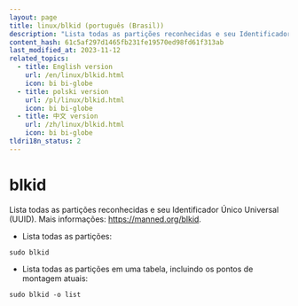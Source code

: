 ```yaml
---
layout: page
title: linux/blkid (português (Brasil))
description: "Lista todas as partições reconhecidas e seu Identificador Único Universal (UUID)."
content_hash: 61c5af297d1465fb231fe19570ed98fd61f313ab
last_modified_at: 2023-11-12
related_topics:
  - title: English version
    url: /en/linux/blkid.html
    icon: bi bi-globe
  - title: polski version
    url: /pl/linux/blkid.html
    icon: bi bi-globe
  - title: 中文 version
    url: /zh/linux/blkid.html
    icon: bi bi-globe
tldri18n_status: 2
---
```

# blkid

Lista todas as partições reconhecidas e seu Identificador Único Universal (UUID).
Mais informações: <https://manned.org/blkid>.

- Lista todas as partições:

`sudo blkid`

- Lista todas as partições em uma tabela, incluindo os pontos de montagem atuais:

`sudo blkid -o list`
